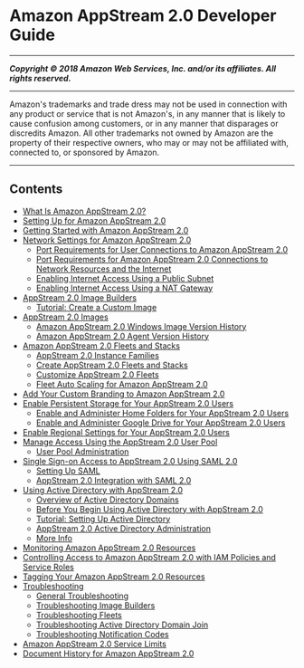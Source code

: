 # Amazon AppStream 2.0 Developer Guide

-----
*****Copyright &copy; 2018 Amazon Web Services, Inc. and/or its affiliates. All rights reserved.*****

-----
Amazon's trademarks and trade dress may not be used in 
     connection with any product or service that is not Amazon's, 
     in any manner that is likely to cause confusion among customers, 
     or in any manner that disparages or discredits Amazon. All other 
     trademarks not owned by Amazon are the property of their respective
     owners, who may or may not be affiliated with, connected to, or 
     sponsored by Amazon.

-----
## Contents
+ [What Is Amazon AppStream 2.0?](what-is-appstream.md)
+ [Setting Up for Amazon AppStream 2.0](setting-up.md)
+ [Getting Started with Amazon AppStream 2.0](getting-started.md)
+ [Network Settings for Amazon AppStream 2.0](managing-network.md)
   + [Port Requirements for User Connections to Amazon AppStream 2.0](appstream2-port-requirements-users.md)
   + [Port Requirements for Amazon AppStream 2.0 Connections to Network Resources and the Internet](appstream2-port-requirements-appstream2.md)
   + [Enabling Internet Access Using a Public Subnet](managing-network-internet-default.md)
   + [Enabling Internet Access Using a NAT Gateway](managing-network-internet-manual.md)
+ [AppStream 2.0 Image Builders](managing-image-builders.md)
   + [Tutorial: Create a Custom Image](tutorial-image-builder.md)
+ [AppStream 2.0 Images](managing-images.md)
   + [Amazon AppStream 2.0 Windows Image Version History](base-image-version-history.md)
   + [Amazon AppStream 2.0 Agent Version History](agent-software-versions.md)
+ [Amazon AppStream 2.0 Fleets and Stacks](managing-stacks-fleets.md)
   + [AppStream 2.0 Instance Families](instance-types.md)
   + [Create AppStream 2.0 Fleets and Stacks](set-up-stacks-fleets.md)
   + [Customize AppStream 2.0 Fleets](customize-fleets.md)
   + [Fleet Auto Scaling for Amazon AppStream 2.0](autoscaling.md)
+ [Add Your Custom Branding to Amazon AppStream 2.0](branding.md)
+ [Enable Persistent Storage for Your AppStream 2.0 Users](persistent-storage.md)
   + [Enable and Administer Home Folders for Your AppStream 2.0 Users](home-folders.md)
   + [Enable and Administer Google Drive for Your AppStream 2.0 Users](google-drive.md)
+ [Enable Regional Settings for Your AppStream 2.0 Users](regional-settings.md)
+ [Manage Access Using the AppStream 2.0 User Pool](user-pool.md)
   + [User Pool Administration](user-pool-admin.md)
+ [Single Sign-on Access to AppStream 2.0 Using SAML 2.0](external-identity-providers.md)
   + [Setting Up SAML](external-identity-providers-setting-up-saml.md)
   + [AppStream 2.0 Integration with SAML 2.0](external-identity-providers-further-info.md)
+ [Using Active Directory with AppStream 2.0](active-directory.md)
   + [Overview of Active Directory Domains](active-directory-overview.md)
   + [Before You Begin Using Active Directory with AppStream 2.0](active-directory-prerequisites.md)
   + [Tutorial: Setting Up Active Directory](active-directory-directory-setup.md)
   + [AppStream 2.0 Active Directory Administration](active-directory-admin.md)
   + [More Info](active-directory-more-info.md)
+ [Monitoring Amazon AppStream 2.0 Resources](monitoring.md)
+ [Controlling Access to Amazon AppStream 2.0 with IAM Policies and Service Roles](controlling-access.md)
+ [Tagging Your Amazon AppStream 2.0 Resources](tagging-basic.md)
+ [Troubleshooting](troubleshooting.md)
   + [General Troubleshooting](troubleshooting-general.md)
   + [Troubleshooting Image Builders](troubleshooting-image-builder.md)
   + [Troubleshooting Fleets](troubleshooting-fleets.md)
   + [Troubleshooting Active Directory Domain Join](troubleshooting-active-directory.md)
   + [Troubleshooting Notification Codes](troubleshooting-notification-codes.md)
+ [Amazon AppStream 2.0 Service Limits](limits.md)
+ [Document History for Amazon AppStream 2.0](doc-history.md)
